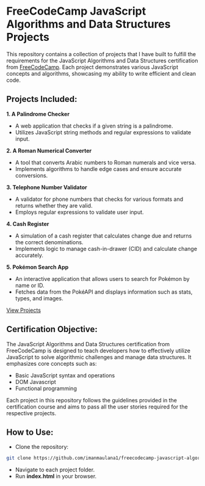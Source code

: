# FreeCodeCamp JavaScript Algorithms and Data Structures Projects

This repository contains a collection of projects that I have built to fulfill the requirements for the JavaScript Algorithms and Data Structures certification from [FreeCodeCamp](https://www.freecodecamp.org/). Each project demonstrates various JavaScript concepts and algorithms, showcasing my ability to write efficient and clean code.

## Projects Included:

**1. A Palindrome Checker**

- A web application that checks if a given string is a palindrome.
- Utilizes JavaScript string methods and regular expressions to validate input.
  
**2. A Roman Numerical Converter**

- A tool that converts Arabic numbers to Roman numerals and vice versa.
- Implements algorithms to handle edge cases and ensure accurate conversions.

**3. Telephone Number Validator**

- A validator for phone numbers that checks for various formats and returns whether they are valid.
- Employs regular expressions to validate user input.

**4. Cash Register**

- A simulation of a cash register that calculates change due and returns the correct denominations.
- Implements logic to manage cash-in-drawer (CID) and calculate change accurately.

**5. Pokémon Search App**

- An interactive application that allows users to search for Pokémon by name or ID.
- Fetches data from the PokéAPI and displays information such as stats, types, and images.

[View Projects]()
  
## Certification Objective:
The JavaScript Algorithms and Data Structures certification from FreeCodeCamp is designed to teach developers how to effectively utilize JavaScript to solve algorithmic challenges and manage data structures. It emphasizes core concepts such as:

- Basic JavaScript syntax and operations
- DOM Javascript
- Functional programming

Each project in this repository follows the guidelines provided in the certification course and aims to pass all the user stories required for the respective projects.

## How to Use:
- Clone the repository:
```bash
git clone https://github.com/imanmaulana1/freecodecamp-javascript-algorithms.git
```
- Navigate to each project folder.
- Run **index.html** in your browser.
